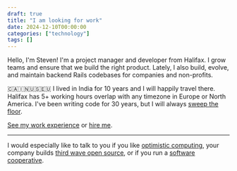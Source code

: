 ```yaml
---
draft: true
title: "I am looking for work"
date: 2024-12-10T00:00:00
categories: ["technology"]
tags: []
---
```


Hello, I'm Steven!
I'm a project manager and developer from Halifax.
I grow teams and ensure that we build the right product.
Lately, I also build, evolve, and maintain backend Rails codebases for companies and non-profits.

🇨🇦🇮🇳🇺🇸🇪🇺
I lived in India for 10 years and I will happily travel there.
Halifax has 5+ working hours overlap with any timezone in Europe or North America.
I've been writing code for 30 years, but I will always
[sweep the floor](https://www.oreilly.com/library/view/apprenticeship-patterns/9780596806842/ch04.html#sweep_the_floor).

[See my work experience](https://www.linkedin.com/in/steven-deobald/details/experience/)
or [hire me](mailto:steven@deobald.ca).

***

I would especially like to talk to you if
you like
[optimistic computing](https://www.deobald.ca/essays/2024-12-09-optimistic-computing/),
your company builds
[third wave open source](https://www.deobald.ca/essays/2024-08-13-third-wave-commercial-open-source/),
or if you run a
[software cooperative](https://www.deobald.ca/essays/2014-11-02-what-is-a-software-cooperative/).
